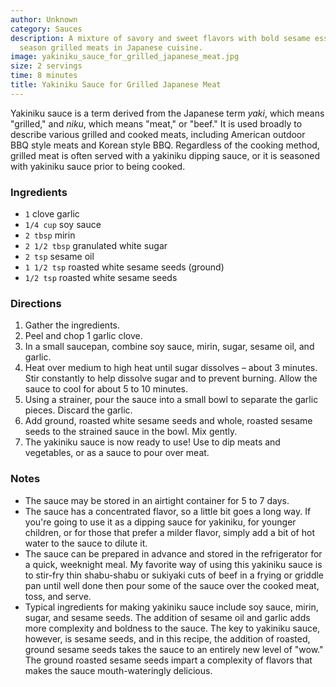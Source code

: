 ```yaml
---
author: Unknown
category: Sauces
description: A mixture of savory and sweet flavors with bold sesame essence used to
  season grilled meats in Japanese cuisine.
image: yakiniku_sauce_for_grilled_japanese_meat.jpg
size: 2 servings
time: 8 minutes
title: Yakiniku Sauce for Grilled Japanese Meat
---
```

Yakiniku sauce is a term derived from the Japanese term _yaki_, which means "grilled," and _niku_, which means "meat," or "beef." It is used broadly to describe various grilled and cooked meats, including American outdoor BBQ style meats and Korean style BBQ. Regardless of the cooking method, grilled meat is often served with a yakiniku dipping sauce, or it is seasoned with yakiniku sauce prior to being cooked.

### Ingredients

* `1` clove garlic
* `1/4 cup` soy sauce
* `2 tbsp` mirin
* `2 1/2 tbsp` granulated white sugar
* `2 tsp` sesame oil
* `1 1/2 tsp` roasted white sesame seeds (ground)
* `1/2 tsp` roasted white sesame seeds

### Directions

1. Gather the ingredients.
2. Peel and chop 1 garlic clove.
3. In a small saucepan, combine soy sauce, mirin, sugar, sesame oil, and garlic.
4. Heat over medium to high heat until sugar dissolves – about 3 minutes. Stir constantly to help dissolve sugar and to prevent burning. Allow the sauce to cool for about 5 to 10 minutes.
5. Using a strainer, pour the sauce into a small bowl to separate the garlic pieces. Discard the garlic.
6. Add ground, roasted white sesame seeds and whole, roasted sesame seeds to the strained sauce in the bowl. Mix gently.
7. The yakiniku sauce is now ready to use! Use to dip meats and vegetables, or as a sauce to pour over meat.

### Notes

* The sauce may be stored in an airtight container for 5 to 7 days.
* The sauce has a concentrated flavor, so a little bit goes a long way. If you're going to use it as a dipping sauce for yakiniku, for younger children, or for those that prefer a milder flavor, simply add a bit of hot water to the sauce to dilute it.
* The sauce can be prepared in advance and stored in the refrigerator for a quick, weeknight meal. My favorite way of using this yakiniku sauce is to stir-fry thin shabu-shabu or sukiyaki cuts of beef in a frying or griddle pan until well done then pour some of the sauce over the cooked meat, toss, and serve.
* Typical ingredients for making yakiniku sauce include soy sauce, mirin, sugar, and sesame seeds. The addition of sesame oil and garlic adds more complexity and boldness to the sauce. The key to yakiniku sauce, however, is sesame seeds, and in this recipe, the addition of roasted, ground sesame seeds takes the sauce to an entirely new level of "wow." The ground roasted sesame seeds impart a complexity of flavors that makes the sauce mouth-wateringly delicious.